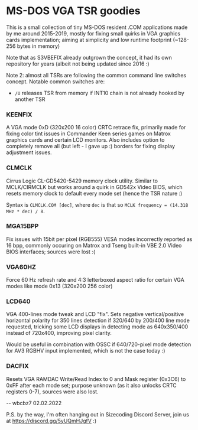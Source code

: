 # MS-DOS VGA TSR goodies

This is a small collection of tiny MS-DOS resident .COM applications made by me around 2015-2019, mostly for fixing small quirks in VGA graphics cards implementation; aiming at simplicity and low runtime footprint (~128-256 bytes in memory)

Note that as S3VBEFIX already outgrown the concept, it had its own repository for years (albeit not being updated since 2016 :)

Note 2: almost all TSRs are following the common command line switches concept. Notable common switches are:

* `/U` releases TSR from memory if INT10 chain is not already hooked by another TSR



### KEENFIX

A VGA mode 0xD (320x200 16 color) CRTC retrace fix, primarily made for fixing color tint issues in Commander Keen series games on Matrox graphics cards and certain LCD monitors. Also includes option to completely remove all (but left - I gave up :) borders for fixing display adjustment issues.

### CLMCLK

Cirrus Logic CL-GD5420-5429 memory clock utility. Similar to MCLK/CIRMCLK but works around a quirk in GD542x Video BIOS, which resets memory clock to default every mode set (hence the TSR nature :)

Syntax is `CLMCLK.COM [dec]`, where `dec` is that so `MCLK frequency = (14.318 MHz * dec) / 8`. 

### MGA15BPP

Fix issues with 15bit per pixel (RGB555) VESA modes incorrectly reported as 16 bpp, commonly occuring on Matrox and Tseng built-in VBE 2.0 Video BIOS interfaces; sources were lost :(

### VGA60HZ

Force 60 Hz refresh rate and 4:3 letterboxed aspect ratio for certain VGA modes like mode 0x13 (320x200 256 color)

### LCD640

VGA 400-lines mode tweak and LCD "fix". Sets negative vertical/positive horizontal polarity for 350 lines detection if 320/640 by 200/400 line mode requested, tricking some LCD displays in detecting mode as 640x350/400 instead of 720x400, improving pixel clarity.

Would be useful in combination with OSSC if 640/720-pixel mode detection for AV3 RGBHV input implemented, which is not the case today :)

### DACFIX

Resets VGA RAMDAC Write/Read Index to 0 and Mask register (0x3C6) to 0xFF after each mode set; purpose unknown (as it also unlocks CRTC registers 0-7), sources were also lost.



-- wbcbz7 02.02.2022





P.S. by the way, I'm often hanging out in Sizecoding Discord Server, join us at https://discord.gg/5yUQmHJgfV :)